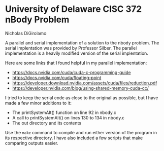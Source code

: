 # University of Delaware CISC 372 nBody Problem

Nicholas DiGirolamo

A parallel and serial implementation of a solution to the nbody problem. The serial implentation was provided by Professor Silber. The parallel implementation is a heavily modified version of the serial implentation.

Here are some links that I found helpful in my parallel implementation:

- https://docs.nvidia.com/cuda/cuda-c-programming-guide
- https://docs.nvidia.com/cuda/floating-point
- https://developer.download.nvidia.com/assets/cuda/files/reduction.pdf
- https://developer.nvidia.com/blog/using-shared-memory-cuda-cc/

I tried to keep the serial code as close to the original as possible, but I have made a few minor additions to it: 
- The printSystemAlt() function on line 92 in nbody.c 
- A call to printSystemAlt() on lines 130 to 134 in nbody.c
- The out directory and its contents

Use the ```make``` command to compile and run either version of the program in its respective directory. I have also included a few scripts that make comparing outputs easier.


